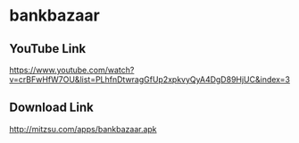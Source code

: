 # bankbazaar

## YouTube Link
https://www.youtube.com/watch?v=crBFwHfW7OU&list=PLhfnDtwragGfUp2xpkvyQyA4DgD89HjUC&index=3

## Download Link
http://mitzsu.com/apps/bankbazaar.apk
